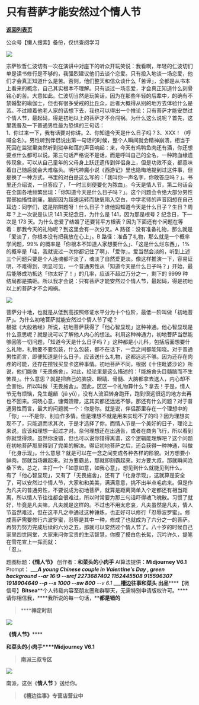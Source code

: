 # 只有菩萨才能安然过个情人节

[**返回列表页**](/gzh/槽边往事)

公众号【懒人搜索】备份，仅供查阅学习

![](https://mmbiz.qpic.cn/mmbiz_jpg/Ia6gU9JNtkpymKgXc8UYoKMulwLqSql9WVhSziaExQuqhm4yG0pTnc34EibSt9v6FtejMyLX2JqO2bF5s5rt8E1w/640?wx_fmt=jpeg&from;=appmsg)

宗萨钦哲仁波切有一次在演讲中对座下的听众开玩笑说：我看啊，年轻的仁波切们单是读书修行是不够的，我强烈建议他们去谈个恋爱。只有投入地谈一场恋爱，他们才会真正知道什么是苦。否则，他们整天和信众谈什么「苦谛」，全都是从书本上看来的概念，自己其实根本不理解。只有谈过一场恋爱，才会真正知道什么刻骨铭心的苦。大意如此。仁波切当然是玩笑话，因为在那些年轻的后辈中，的确有不禁婚娶的瑜伽士，但也有很多受戒的比丘众，后者大概得从别的地方去体验什么是苦。不过顺着他老人家的话想下去，我也可以得出一个推论：只有菩萨才能安然过个情人节，最起码，得是初地以上的菩萨才不会闯祸。为什么这么说呢？首先，这里我普及一下普通男性最为恐惧的三句话：  
1、你过来一下，我有话要对你讲。2、你知道今天是什么日子吗？3、XXX！（呼喊全名）。男性听到伴侣说出第一句话的时候，整个人瞬间就会精神崩溃，相当于死囚在监狱里突然听到狱卒和蔼的声音响起：来，今天有鸡鸭鱼肉还有酒，你还想要点什么都可以说。第三句话严格说不是话，而是呼叫自己的全名，一种跨血缘遗传现象，可以从自己童年的父母身上跃迁遗传到伴侣身上，但是功效不变，都意味着自己随后就会大难临头。明代神魔小说《西游记》里也隐晦地提到过这件事，但是换了一种方式，书里的对白是这么写的：「我叫你一声名字，你敢答应吗？」。书里还介绍说，一旦答应了，「一时三刻便要化为脓血」。今天是情人节，第二句话会在全国各地频繁出现：「你知道今天是什么日子吗？」。这个问题会令绝大部分男性胃部抽搐性剧痛，脑部因为超速运转而缺氧陷入空白，中学老师的声音回想在自己耳边：同学们，这是陷阱题呀！什么日子？谁他妈知道今天是什么日子？生日？周年？上一次说是认识
141 天纪念日，为什么是 141，因为那是根号 2 纪念日，下一次是 173
天。为什么恋爱了结婚了还要背平方根表？因为下面还有个问题在等着：那我今天的礼物呢？到这里会有一次分叉。A
路径：没有准备礼物，那么就是「爱淡了，你根本没有把我放在心上」。B 路径：准备了礼物，那么就是一个概率学问题，99%
的概率是「你根本不知道人家想要什么」、「这是什么烂东西」，1%
的概率是「哇，我就说过一次你都记住了啊」、「爱你」。爱当然会淡的，听到上述三个问题只要是个人连魂都吓淡了，魂淡了自然爱更淡。像这样推演一下，容易证明，不难得到，明显可见，一个普通男性从「知道今天是什么日子吗？」开始，最后能够成功抵达「你太好了！」的几率，应该不超过万分之一，剩下的
9999 种结局都是搞砸。所以我才会说：只有菩萨才能安然过个情人节，最起码，得是初地以上的菩萨才不会闯祸。

![](https://mmbiz.qpic.cn/mmbiz_jpg/Ia6gU9JNtkpymKgXc8UYoKMulwLqSql90ZHJL4Tyiav1sjAlKswe9Pp7gqEjN78n017eicAu4sTSfuBe7EzW1Lvw/640?wx_fmt=jpeg&from;=appmsg)

菩萨分十地，也就是从低到高按照修证水平分为十个位阶，最低一阶叫做「初地菩萨」。为什么初地菩萨就能安然过个情人节了呢？  
根据《大般若经》所说，初地菩萨获得了「他心智显现」这种神通。他心智显现是什么意思呢？就是说可以了解他人内心的想法。利用这种神通力，初地菩萨当然能够回答一切问题，「知道今天是什么日子吗？」这种都是小儿科，包括后面想要什么礼物，礼物要不要包装，什么包装，都不在话下，一念之间都能知晓。对于普通男性而言，即便知道是什么日子，应该送什么礼物，这都远远不够。因为还存在肉疼的可能，还存在攒钱买显卡这种事情。初地菩萨不同，根据《十住毗婆沙论》所说，他们能做「无畏施舍」。对此，经论里是这么描述的：「能施舍头目髓脑而不生怖畏」。什么意思？就是把自己的脑袋、眼睛、骨髓、大脑都拿去送人，内心却不会害怕，所以叫做「无畏施舍」。因此，区区一个礼物算什么？拿去！于是，情人节无有烦恼，免生龃龉（jǔ
yǔ），没有人流泪转身跑开，跑到很远很远的地方去再也不回来。洞晓心意，慷慨馈赠，这其实都还远远不够。那还有什么问题？对于普通男性而言，最大的问题就一个：你是你。就是说，伴侣那里存在一个理想中的「你」---不是你，别自作多情。但是理想不就是用来实现不了的吗？因为理想实现不了，只能退而求其次，于是才选择了你。而情人节是一个美好的日子，理论上来说，应该和理想一起过才对。奈何理想还在出通告，或者在商务飞行，所以看到你就觉得烦。虽然你没错，但也可以说你错得离谱，这个逻辑能理解吧？这个问题在初地菩萨那里得到了完美的解决。得证初地菩萨之后，还会获得一种神通，叫做「化身示现」。什么意思？就是可以在一念之间变成各种各样的形貌。对方想要小鲜肉，那就当场嫩起来。对方要霸总，那就即刻霸起来。对方要大叔，那就瞬间沧桑下去。总之，主打一个「如意如意，如我心意」，想见到什么就能见到什么。  
有了「他心智显现」，又有了「无畏施舍」，还有了「化身示现」，这就算是安全了，可以安然过个情人节，大家和和美美，满满意意，挑不出半点毛病来。但是作为凡夫的普通男性，不要说成为初地菩萨，就算是距离简单入个定都还有相当距离，所以情人节往往都会很难过，所以时常要为那三句话吓得魂飞魄散。习惯了就好，毕竟是凡夫嘛，凡夫就是这样的。不过也不用太悲哀，凡夫虽然是凡夫，情人节虽然难过，但在这平凡之中通过这种锤炼，也正好可以修行「忍辱波罗蜜」。修成菩萨需要修行六波罗蜜，忍辱是其中一种，修成了也就成为了六分之一的菩萨。再努力努力完成后续的六分之五，那就可以安然过个情人节了。八十岁的时候自己家里四世同堂，大家来问你宝贵的生活智慧，你摸了摸白色长髯，沉吟许久，提笔在雪花宣上一挥而就：  
「忍」。  
  
题图标题：**《情人节》** 创作者：**和菜头的小肉手** AI算法提供：**Midjourney V6.1** Prompt： _______A
young Chinese couple in Valentine's Day , green background --ar 16:9 --sref
2273687402 1152445508 915596307 1918904649 --p --s 1000 --sw 800___ \--v 6.1_
___**槽边往事****和菜头
出品**********【微信号】****Bitsea******个人转载内容至朋友圈和群聊天，无需特别申请版权许可。****请你相信我，****我所说的每一句话，****都是错的**

> ******禅定时刻**

![](https://mmbiz.qpic.cn/mmbiz_jpg/Ia6gU9JNtkpymKgXc8UYoKMulwLqSql9Fm8aFjzTYGqElqw8OfOXYbPSV7gXnNoMslssvMa4zPRVf0gEEHXAww/640?wx_fmt=jpeg&from;=appmsg)

******《情人节**》********

**和菜头的小肉手****Midjourney V6.1**

> **南派三叔专区**

![](https://mmbiz.qpic.cn/mmbiz_jpg/Ia6gU9JNtkpymKgXc8UYoKMulwLqSql93b94ZG84CNAyUJ1kwhjLO3MorKwricJ6b877CqJxUpcaf2UickmnozeQ/640?wx_fmt=jpeg&from;=appmsg)

南派，这张《**情人节** 》送给你。

> **《槽边往事》专营店营业中**

